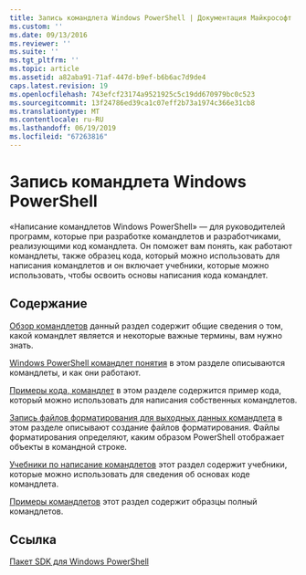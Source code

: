 ```yaml
---
title: Запись командлета Windows PowerShell | Документация Майкрософт
ms.custom: ''
ms.date: 09/13/2016
ms.reviewer: ''
ms.suite: ''
ms.tgt_pltfrm: ''
ms.topic: article
ms.assetid: a82aba91-71af-447d-b9ef-b6b6ac7d9de4
caps.latest.revision: 19
ms.openlocfilehash: 743efcf23174a9521925c5c19dd670979bc0c523
ms.sourcegitcommit: 13f24786ed39ca1c07eff2b73a1974c366e31cb8
ms.translationtype: MT
ms.contentlocale: ru-RU
ms.lasthandoff: 06/19/2019
ms.locfileid: "67263816"
---
```

# <a name="writing-a-windows-powershell-cmdlet"></a>Запись командлета Windows PowerShell

«Написание командлетов Windows PowerShell» — для руководителей программ, которые при разработке командлетов и разработчиками, реализующими код командлета. Он поможет вам понять, как работают командлеты, также образец кода, который можно использовать для написания командлетов и он включает учебники, которые можно использовать, чтобы освоить основы написания кода командлет.

## <a name="in-this-section"></a>Содержание

[Обзор командлетов](./cmdlet-overview.md) данный раздел содержит общие сведения о том, какой командлет является и некоторые важные термины, вам нужно знать.

[Windows PowerShell командлет понятия](./windows-powershell-cmdlet-concepts.md) в этом разделе описываются командлеты, и как они работают.

[Примеры кода, командлет](./examples-of-cmdlet-code.md) в этом разделе содержится пример кода, который можно использовать для написания собственных командлетов.

[Запись файлов форматирования для выходных данных командлета](../format/writing-a-powershell-formatting-file.md) в этом разделе описывают создание файлов форматирования. Файлы форматирования определяют, каким образом PowerShell отображает объекты в командной строке.

[Учебники по написание командлетов](./tutorials-for-writing-cmdlets.md) этот раздел содержит учебники, которые можно использовать для сведения об основах коде командлета.

[Примеры командлетов](./cmdlet-samples.md) этот раздел содержит образцы полный командлетов.

## <a name="reference"></a>Ссылка

[Пакет SDK для Windows PowerShell](../windows-powershell-reference.md)
